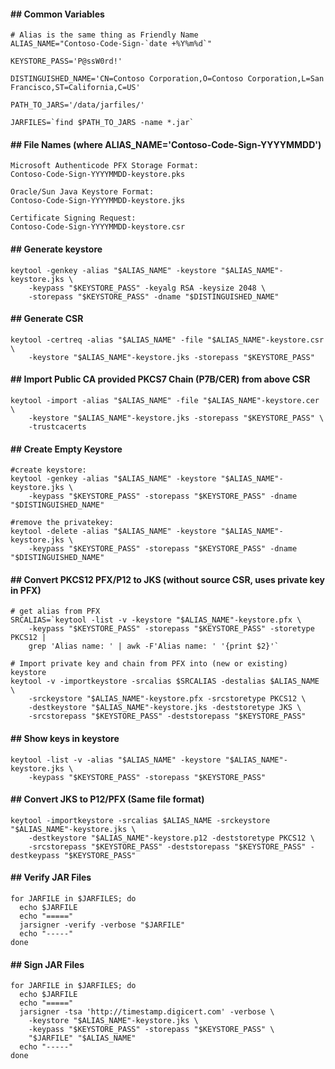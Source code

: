 


#### ## Common Variables
```
# Alias is the same thing as Friendly Name
ALIAS_NAME="Contoso-Code-Sign-`date +%Y%m%d`"

KEYSTORE_PASS='P@ssW0rd!'

DISTINGUISHED_NAME='CN=Contoso Corporation,O=Contoso Corporation,L=San Francisco,ST=California,C=US'

PATH_TO_JARS='/data/jarfiles/'

JARFILES=`find $PATH_TO_JARS -name *.jar`
```

#### ## File Names (where ALIAS_NAME='Contoso-Code-Sign-YYYYMMDD')
```
Microsoft Authenticode PFX Storage Format:
Contoso-Code-Sign-YYYYMMDD-keystore.pks

Oracle/Sun Java Keystore Format:
Contoso-Code-Sign-YYYYMMDD-keystore.jks

Certificate Signing Request:
Contoso-Code-Sign-YYYYMMDD-keystore.csr
```

#### ## Generate keystore
```
keytool -genkey -alias "$ALIAS_NAME" -keystore "$ALIAS_NAME"-keystore.jks \
    -keypass "$KEYSTORE_PASS" -keyalg RSA -keysize 2048 \
    -storepass "$KEYSTORE_PASS" -dname "$DISTINGUISHED_NAME"
```

#### ## Generate CSR
```
keytool -certreq -alias "$ALIAS_NAME" -file "$ALIAS_NAME"-keystore.csr \
    -keystore "$ALIAS_NAME"-keystore.jks -storepass "$KEYSTORE_PASS"
```

#### ## Import Public CA provided PKCS7 Chain (P7B/CER) from above CSR
```
keytool -import -alias "$ALIAS_NAME" -file "$ALIAS_NAME"-keystore.cer \
    -keystore "$ALIAS_NAME"-keystore.jks -storepass "$KEYSTORE_PASS" \
    -trustcacerts 
```

#### ## Create Empty Keystore
```
#create keystore:
keytool -genkey -alias "$ALIAS_NAME" -keystore "$ALIAS_NAME"-keystore.jks \
    -keypass "$KEYSTORE_PASS" -storepass "$KEYSTORE_PASS" -dname "$DISTINGUISHED_NAME"
  
#remove the privatekey:
keytool -delete -alias "$ALIAS_NAME" -keystore "$ALIAS_NAME"-keystore.jks \
    -keypass "$KEYSTORE_PASS" -storepass "$KEYSTORE_PASS" -dname "$DISTINGUISHED_NAME"
```

#### ## Convert PKCS12 PFX/P12 to JKS (without source CSR, uses private key in PFX)
```
# get alias from PFX
SRCALIAS=`keytool -list -v -keystore "$ALIAS_NAME"-keystore.pfx \
    -keypass "$KEYSTORE_PASS" -storepass "$KEYSTORE_PASS" -storetype PKCS12 |
    grep 'Alias name: ' | awk -F'Alias name: ' '{print $2}'`
	
# Import private key and chain from PFX into (new or existing) keystore
keytool -v -importkeystore -srcalias $SRCALIAS -destalias $ALIAS_NAME \
    -srckeystore "$ALIAS_NAME"-keystore.pfx -srcstoretype PKCS12 \
    -destkeystore "$ALIAS_NAME"-keystore.jks -deststoretype JKS \
    -srcstorepass "$KEYSTORE_PASS" -deststorepass "$KEYSTORE_PASS"
```

#### ## Show keys in keystore
```
keytool -list -v -alias "$ALIAS_NAME" -keystore "$ALIAS_NAME"-keystore.jks \
    -keypass "$KEYSTORE_PASS" -storepass "$KEYSTORE_PASS"
```

#### ## Convert JKS to P12/PFX (Same file format)
```
keytool -importkeystore -srcalias $ALIAS_NAME -srckeystore "$ALIAS_NAME"-keystore.jks \
    -destkeystore "$ALIAS_NAME"-keystore.p12 -deststoretype PKCS12 \
    -srcstorepass "$KEYSTORE_PASS" -deststorepass "$KEYSTORE_PASS" -destkeypass "$KEYSTORE_PASS"
```

#### ## Verify JAR Files
```
for JARFILE in $JARFILES; do
  echo $JARFILE
  echo "====="
  jarsigner -verify -verbose "$JARFILE"
  echo "-----"
done
```

#### ## Sign JAR Files
```
for JARFILE in $JARFILES; do
  echo $JARFILE
  echo "====="
  jarsigner -tsa 'http://timestamp.digicert.com' -verbose \
    -keystore "$ALIAS_NAME"-keystore.jks \
    -keypass "$KEYSTORE_PASS" -storepass "$KEYSTORE_PASS" \
    "$JARFILE" "$ALIAS_NAME"
  echo "-----"
done
```
